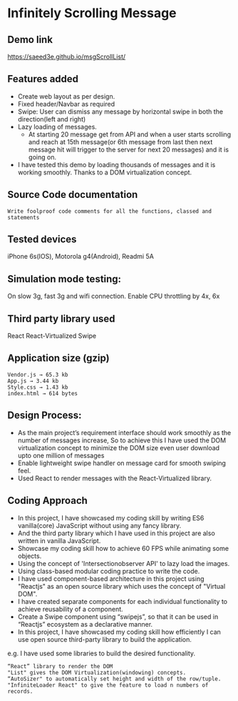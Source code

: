 # Infinitely Scrolling Message				

## Demo link
https://saeed3e.github.io/msgScrollList/
	
## Features added
* Create web layout as per design.
* Fixed header/Navbar as required
* Swipe: User can dismiss any message by horizontal swipe in both the direction(left and right)
* Lazy loading of messages.
  * At starting 20 message get from API and when a user starts scrolling and reach at 15th message(or 6th message from last then next message hit will trigger to the server for next 20 messages) and it is going on.
* I have tested this demo by loading thousands of messages and it is working smoothly. Thanks to a DOM virtualization concept.

## Source Code documentation
	Write foolproof code comments for all the functions, classed and statements

## Tested devices
iPhone 6s(IOS), Motorola g4(Android), Readmi 5A

## Simulation mode testing:
On slow 3g, fast 3g and wifi connection.
Enable CPU throttling by 4x, 6x

## Third party library used 
React
React-Virtualized
Swipe

## Application size (gzip)
	Vendor.js → 65.3 kb
	App.js → 3.44 kb
	Style.css → 1.43 kb
	index.html → 614 bytes

## Design Process:
* As the main project’s requirement interface should work smoothly as the number of messages increase, So to achieve this I have used the DOM virtualization concept to minimize the DOM size even user download upto one million of messages 
* Enable lightweight swipe handler on message card for smooth swiping feel.
* Used React to render messages with the React-Virtualized library.
	
## Coding Approach
* In this project, I have showcased my coding skill by writing ES6 vanilla(core) JavaScript without using any fancy library.
* And the third party library which I have used in this project are also written in vanilla JavaScript.
* Showcase my coding skill how to achieve 60 FPS while animating some objects.
* Using the concept of 'Intersectionobserver API' to lazy load the images.
* Using class-based modular coding practice to write the code.
* I have used component-based architecture in this project using "Reactjs" as an open source library which uses the concept of "Virtual DOM".
* I have created separate components for each individual functionality to achieve reusability of a component.
* Create a Swipe component using “swipejs”, so that it can be used in “Reactjs” ecosystem as a declarative manner.
* In this project, I have showcased my coding skill how efficiently I can use open source third-party library to build the application.
	
e.g.  I have used some libraries to build the desired functionality.
	
 	“React” library to render the DOM
 	"List" gives the DOM Virtualization(windowing) concepts.
 	“AutoSizer" to automatically set height and width of the row/tuple.
	"InfiniteLoader React" to give the feature to load n numbers of records.


